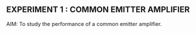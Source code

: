 ## EXPERIMENT 1 : COMMON EMITTER AMPLIFIER


AIM: To study the performance of a common emitter amplifier.

